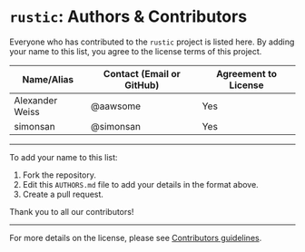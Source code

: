 # `rustic`: Authors & Contributors

Everyone who has contributed to the `rustic` project is listed here. By adding
your name to this list, you agree to the license terms of this project.

| Name/Alias      | Contact (Email or GitHub) | Agreement to License |
| --------------- | ------------------------- | -------------------- |
| Alexander Weiss | @aawsome                  | Yes                  |
| simonsan        | @simonsan                 | Yes                  |

---

To add your name to this list:

1. Fork the repository.
2. Edit this `AUTHORS.md` file to add your details in the format above.
3. Create a pull request.

Thank you to all our contributors!

---

For more details on the license, please see
[Contributors guidelines](./CONTRIBUTING.md).
